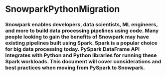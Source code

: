 # SnowparkPythonMigration

### Snowpark enables developers, data scientists, ML engineers, and more to build data processing pipelines using code. Many people looking to gain the benefits of Snowpark may have existing pipelines built using Spark. Spark is a popular choice for big data processing today. PySpark DataFrame API integrates with Python and Python libraries for running these Spark workloads. This document will cover considerations and best practices when moving from PySpark to Snowpark.
